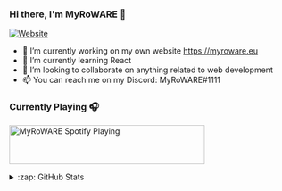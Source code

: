 ### Hi there, I'm MyRoWARE 👋

<!--
**MyRoWARE/MyRoWARE** is a ✨ _special_ ✨ repository because its `README.md` (this file) appears on your GitHub profile.
-->

[![Website](https://img.shields.io/badge/MYROWARE.EU-WEB-blueviolet)](https://myroware.eu)

- 🔭 I’m currently working on my own website https://myroware.eu
- 🌱 I’m currently learning React
- 👯 I’m looking to collaborate on anything related to web development
- 📫 You can reach me on my Discord: MyRoWARE#1111

### Currently Playing 🎧

[<img src="https://now-playing-myroware.vercel.app/now-playing" alt="MyRoWARE Spotify Playing" width="350" height="70" />](https://open.spotify.com/user/5fc67eddadffb91b3c98ded6)

<details>
  <summary>:zap: GitHub Stats</summary>

  <img align="left" alt="MyRoWARE's GitHub Stats" src="https://github-readme-stats.codestackr.vercel.app/api?username=MyRoWARE&show_icons=true&hide_border=true" />
</details>

[website]: https://myroware.eu
